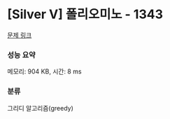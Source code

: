 # [Silver V] 폴리오미노 - 1343 

[문제 링크](https://www.acmicpc.net/problem/1343) 

### 성능 요약

메모리: 904 KB, 시간: 8 ms

### 분류

그리디 알고리즘(greedy)

